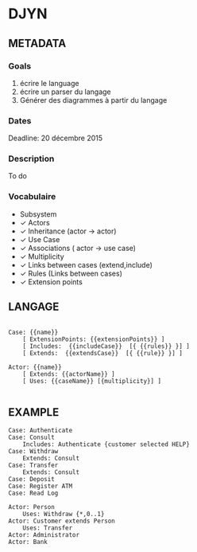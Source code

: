 # DJYN
## METADATA
### Goals

1. écrire le language
2. écrire un parser du langage
3. Générer des diagrammes à partir du langage

### Dates

Deadline: 20 décembre 2015

### Description

To do

### Vocabulaire

- Subsystem
- ✓ Actors 
- ✓ Inheritance (actor -> actor)
- ✓ Use Case
- ✓ Associations ( actor -> use case)
- ✓ Multiplicity
- ✓ Links between cases (extend,include)
- ✓ Rules (Links between cases)
- ✓ Extension points


## LANGAGE

```

Case: {{name}} 
    [ ExtensionPoints: {{extensionPoints}} ]
    [ Includes:  {{includeCase}}  [{ {{rules}} }] ] 
    [ Extends:  {{extendsCase}}  [{ {{rule}} }] ]
    
Actor: {{name}}
    [ Extends: {{actorName}} ]
    [ Uses: {{caseName}} [{multiplicity}] ]
    
```
    
    
    
## EXAMPLE

```
Case: Authenticate
Case: Consult 
    Includes: Authenticate {customer selected HELP}
Case: Withdraw 
    Extends: Consult
Case: Transfer
    Extends: Consult
Case: Deposit
Case: Register ATM
Case: Read Log

Actor: Person
    Uses: Withdraw {*,0..1} 
Actor: Customer extends Person
    Uses: Transfer
Actor: Administrator
Actor: Bank

```
